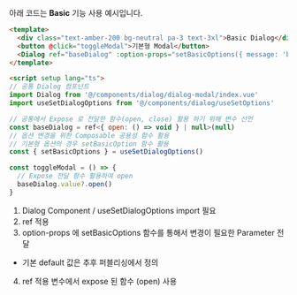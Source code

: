 아래 코드는 **Basic** 기능 사용 예시입니다.

```html
<template>
  <div class="text-amber-200 bg-neutral pa-3 text-3xl">Basic Dialog</div>
  <button @click="toggleModal">기본형 Modal</button>
  <Dialog ref="baseDialog" :option-props="setBasicOptions({ message: 'basic' })" />
</template>

<script setup lang="ts">
// 공통 Dialog 컴포넌트 
import Dialog from '@/components/dialog/dialog-modal/index.vue'
import useSetDialogOptions from '@/components/dialog/useSetOptions'

// 공통에서 Expose 로 전달한 함수(open, close) 활용 하기 위해 변수 선언
const baseDialog = ref<{ open: () => void } | null>(null)
// 옵션 변경을 위한 Composable 공용성 함수 활용
// 기본형 옵션의 경우 setBasicOption 함수 활용
const { setBasicOptions } = useSetDialogOptions()

const toggleModal = () => {
  // Expose 전달 함수 활용하여 open
  baseDialog.value?.open()
}
```
1. Dialog Component / useSetDialogOptions import 필요
2. ref 적용
3. option-props 에 setBasicOptions 함수를 통해서 변경이 필요한 Parameter 전달
 - 기본 default 값은 추후 퍼블리싱에서 정의
4. ref 적용 변수에서 expose 된 함수 (open) 사용
